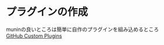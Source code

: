 # プラグインの作成

muninの良いところは簡単に自作のプラグインを組み込めるところ  
[GitHub Custom Plugins](https://github.com/mizuti69/book_configure_munin2/tree/master/custom_plugins)  

